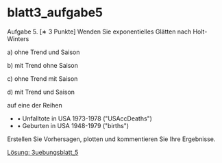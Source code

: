 # blatt3\_aufgabe5

Aufgabe 5. \[∗ 3 Punkte\] Wenden Sie exponentielles Glätten nach Holt-Winters

a\) ohne Trend und Saison

b\) mit Trend ohne Saison

c\) ohne Trend mit Saison

d\) mit Trend und Saison

auf eine der Reihen

* • Unfalltote in USA 1973-1978 \("USAccDeaths"\)
* • Geburten in USA 1948-1979 \("births"\)

Erstellen Sie Vorhersagen, plotten und kommentieren Sie Ihre Ergebnisse.

[Lösung: 3uebungsblatt\_5](https://trello.com/c/uq8xFbUB/25-3uebungsblatt5)

